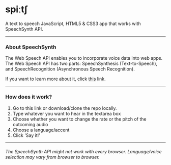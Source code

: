 # **spiːtʃ**

A text to speech JavaScript, HTML5 & CSS3 app that works with SpeechSynth API.

---

### About SpeechSynth

The Web Speech API enables you to incorporate voice data into web apps. The Web Speech API has two parts: SpeechSynthesis (Text-to-Speech), and SpeechRecognition (Asynchronous Speech Recognition).

If you want to learn more about it, click [this](https://developer.mozilla.org/en-US/docs/Web/API/Web_Speech_API "SpeechSynthesis docs") link.

---

### How does it work?

1. Go to this link or download/clone the repo locally.
2. Type whatever you want to hear in the textarea box
3. Choose whether you want to change the rate or the pitch of the outcoming audio
4. Choose a language/accent
5. Click 'Say it!'

---

###### *The SpeechSynth API might not work with every browser. Language/voice selection may vary from browser to browser.*
